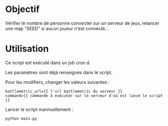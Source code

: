 # Objectif 

Vérifier le nombre de personne connecter sur un serveur de jeux, relancer une map "SEED" si aucun joueur n'est connecté...

# Utilisation 

Ce script est exécuté dans un job cron.d. 

Les paramètres sont déjà renseignés dans le script. 

Pour les modifiers, changer les valeurs suivantes : 
``` 
battlemetric_url={{ l'url battlemetric du serveur }}
command={{ commande à exécuter sur le serveur d'où est lancé le script }}
```

Lancer le script mannuellement : 

```
python main.py
```

